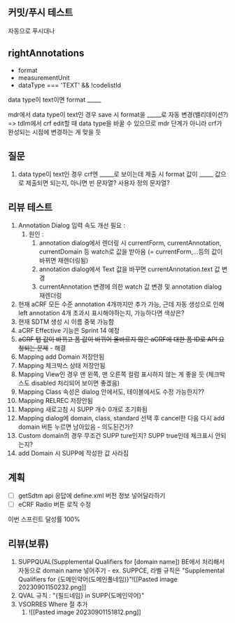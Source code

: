 ## 커밋/푸시 테스트

자동으로 푸시대나

## rightAnnotations

- format
- measurementUnit
- dataType === 'TEXT' && !codelistId

data type이 text이면
format \_\_\_\_\_

mdr에서 data type이 text인 경우 save 시 format을 \_\_\_\_\_로 자동 변경(밸리데이션?)
=> tdlm에서 crf edit할 때 data type을 바꿀 수 있으므로 mdr 단계가 아니라 crf가 완성되는 시점에 변경하는 게 맞을 듯

## 질문

1. data type이 text인 경우 crf엔 \_\_\_\_\_로 보이는데 제출 시 format 값이 \_\_\_\_\_ 값으로 제출되면 되는지, 아니면 빈 문자열? 사용자 정의 문자열?

## 리뷰 테스트

1. Annotation Dialog 입력 속도 개선 필요 : 
	1. 원인 : 
		1. annotation dialog에서 렌더링 시 currentForm, currentAnnotation, currentDomain 등 watch로 값을 받아옴 (= currentForm,...등의 값이 바뀌면 재렌더링됨)
		2. annotation dialog에서 Text 값을 바꾸면 currentAnnotation.text 값 변경
		3. currentAnnotation 변경에 의한 watch 값 변경 및 annotation dialog 재렌더링
2. 현재 aCRF 모든 수준 annotation 4개까지만 추가 가능, 근데 자동 생성으로 인해 left annotation 4개 초과시 표시해야하는지, 가능하다면 색상은? 
3. 현재 SDTM 생성 시 이름 중북 가능함
4. aCRF Effective 기능은 Sprint 14 예정
5. ~~aCRF 탭 값이 바뀌고 폼 값이 바뀌어 올바르지 않은 aCRF에 대한 폼 ID로 API 요청되는 문제~~ - 해결
6. Mapping add Domain 저장안됨
7. Mapping 체크박스 상태 저장안됨
8. Mapping View인 경우 맨 왼쪽, 맨 오른쪽 컬럼 표시하지 않는 게 좋을 듯 (체크박스도 disabled 처리되어 보이면 좋겠음)
9. Mapping Class 속성은 dialog 안에서도, 테이블에서도 수정 가능한지??
10. Mapping RELREC 저장안됨
11. Mapping 새로고침 시 SUPP 개수 0개로 초기화됨
12. Mapping dialog에 domain, class, standard 선택 후 cancel한 다음 다시 add domain 버튼 누르면 남아있음 - 의도된건가?
13. Custom domain의 경우 무조건 SUPP ture인지? SUPP true인데 체크표시 안되는지?
14. add Domain 시 SUPP에 작성한 값 사라짐

## 계획

- [ ] getSdtm api 응답에 define.xml 버전 정보 넣어달라하기
- [ ] eCRF Radio 버튼 로직 수정

이번 스프린트 달성률 100%

## 리뷰(보류)

1. SUPPQUAL(Supplemental Qualifiers for [domain name]) BE에서 처리해서 자동으로 domain name 넣어주기 - ex. SUPPCE, 라벨 규칙은 "Supplemental Qualifiers for {도메인약어(도메인풀네임)}"![[Pasted image 20230901150232.png]]
2. QVAL 규칙 : "{필드네임} in SUPP{도메인약어}"
3. VSORRES Where 절 추가
	1. ![[Pasted image 20230901151812.png]]